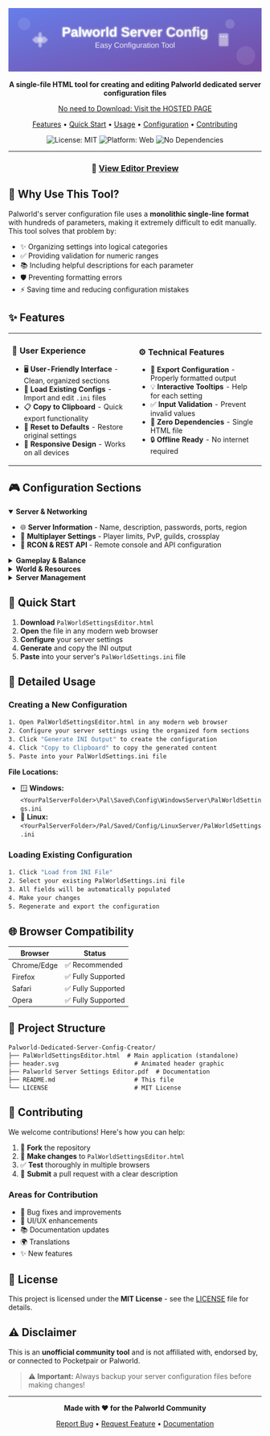 <div align="center">

![Header](header.svg)

<p align="center">
  <strong>A single-file HTML tool for creating and editing Palworld dedicated server configuration files</strong>
</p>

[No need to Download: Visit the HOSTED PAGE](https://blinkzer0.github.io/Palworld-Dedicated-Server-Config-Creator/PalWorldSettingsEditor.html)

<p align="center">
  <a href="#-features">Features</a> •
  <a href="#-quick-start">Quick Start</a> •
  <a href="#-usage">Usage</a> •
  <a href="#-configuration-sections">Configuration</a> •
  <a href="#-contributing">Contributing</a>
</p>

<p align="center">
  <img src="https://img.shields.io/badge/License-MIT-blue.svg" alt="License: MIT">
  <img src="https://img.shields.io/badge/Platform-Web-brightgreen.svg" alt="Platform: Web">
  <img src="https://img.shields.io/badge/Dependencies-None-orange.svg" alt="No Dependencies">
</p>

---

### 📄 [View Editor Preview](Palworld%20Server%20Settings%20Editor.pdf)

</div>

## 🎯 Why Use This Tool?

Palworld's server configuration file uses a **monolithic single-line format** with hundreds of parameters, making it extremely difficult to edit manually. This tool solves that problem by:

- ✨ Organizing settings into logical categories
- ✅ Providing validation for numeric ranges
- 📚 Including helpful descriptions for each parameter
- 🛡️ Preventing formatting errors
- ⚡ Saving time and reducing configuration mistakes

## ✨ Features

<table>
<tr>
<td width="50%">

### 🎨 User Experience
- 🖥️ **User-Friendly Interface** - Clean, organized sections
- 📁 **Load Existing Configs** - Import and edit `.ini` files
- 📋 **Copy to Clipboard** - Quick export functionality
- 🔄 **Reset to Defaults** - Restore original settings
- 📱 **Responsive Design** - Works on all devices

</td>
<td width="50%">

### ⚙️ Technical Features
- 💾 **Export Configuration** - Properly formatted output
- 💡 **Interactive Tooltips** - Help for each setting
- ✅ **Input Validation** - Prevent invalid values
- 🚀 **Zero Dependencies** - Single HTML file
- 🔒 **Offline Ready** - No internet required

</td>
</tr>
</table>

## 🎮 Configuration Sections

<details open>
<summary><b>Server & Networking</b></summary>

- 🌐 **Server Information** - Name, description, passwords, ports, region
- 👥 **Multiplayer Settings** - Player limits, PvP, guilds, crossplay
- 🔌 **RCON & REST API** - Remote console and API configuration

</details>

<details>
<summary><b>Gameplay & Balance</b></summary>

- ⚔️ **Gameplay Settings** - Difficulty, XP rates, death penalties, time
- 🎲 **Randomizer Settings** - World randomization options
- 🧍 **Player Settings** - Damage, hunger, stamina, HP regeneration
- 🐾 **Pal Settings** - Spawn rates, stats, egg hatching, Palbox

</details>

<details>
<summary><b>World & Resources</b></summary>

- 🏗️ **Base & Building** - Build limits, worker counts, deterioration
- 💎 **Drops & Resources** - Collection rates, respawn speeds, drops
- 👹 **Enemy & Invader** - Enemy invasion controls
- 🏛️ **Guild Settings** - Guild management, auto-reset timers

</details>

<details>
<summary><b>Server Management</b></summary>

- 💾 **Server Management** - Auto-save, chat limits, backup settings
- 📊 **Performance** - Cull distance, container intervals

</details>

## 🚀 Quick Start

1. **Download** `PalWorldSettingsEditor.html`
2. **Open** the file in any modern web browser
3. **Configure** your server settings
4. **Generate** and copy the INI output
5. **Paste** into your server's `PalWorldSettings.ini` file

## 📖 Detailed Usage

### Creating a New Configuration

```bash
1. Open PalWorldSettingsEditor.html in any modern web browser
2. Configure your server settings using the organized form sections
3. Click "Generate INI Output" to create the configuration
4. Click "Copy to Clipboard" to copy the generated content
5. Paste into your PalWorldSettings.ini file
```

**File Locations:**
- 🪟 **Windows:** `<YourPalServerFolder>\Pal\Saved\Config\WindowsServer\PalWorldSettings.ini`
- 🐧 **Linux:** `<YourPalServerFolder>/Pal/Saved/Config/LinuxServer/PalWorldSettings.ini`

### Loading Existing Configuration

```bash
1. Click "Load from INI File"
2. Select your existing PalWorldSettings.ini file
3. All fields will be automatically populated
4. Make your changes
5. Regenerate and export the configuration
```

## 🌐 Browser Compatibility

<div align="center">

| Browser | Status |
|---------|--------|
| Chrome/Edge | ✅ Recommended |
| Firefox | ✅ Fully Supported |
| Safari | ✅ Fully Supported |
| Opera | ✅ Fully Supported |

</div>

## 📁 Project Structure

```
Palworld-Dedicated-Server-Config-Creator/
├── PalWorldSettingsEditor.html  # Main application (standalone)
├── header.svg                     # Animated header graphic
├── Palworld Server Settings Editor.pdf  # Documentation
├── README.md                      # This file
└── LICENSE                        # MIT License
```

## 🤝 Contributing

We welcome contributions! Here's how you can help:

1. 🍴 **Fork** the repository
2. 🔨 **Make changes** to `PalWorldSettingsEditor.html`
3. ✅ **Test** thoroughly in multiple browsers
4. 📝 **Submit** a pull request with a clear description

### Areas for Contribution
- 🐛 Bug fixes and improvements
- 🎨 UI/UX enhancements
- 📚 Documentation updates
- 🌍 Translations
- ✨ New features

## 📜 License

This project is licensed under the **MIT License** - see the [LICENSE](LICENSE) file for details.

## ⚠️ Disclaimer

This is an **unofficial community tool** and is not affiliated with, endorsed by, or connected to Pocketpair or Palworld.

> **⚠️ Important:** Always backup your server configuration files before making changes!

---

<div align="center">

**Made with ❤️ for the Palworld Community**

[Report Bug](../../issues) • [Request Feature](../../issues) • [Documentation](Palworld%20Server%20Settings%20Editor.pdf)

</div>
